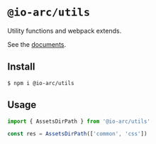 # `@io-arc/utils`

Utility functions and webpack extends.

See the [documents](https://io-arc.tech/plugins/modules/utils.html).

## Install

```shell
$ npm i @io-arc/utils
```

## Usage

```typescript
import { AssetsDirPath } from '@io-arc/utils'

const res = AssetsDirPath(['common', 'css'])
```
